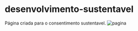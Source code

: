 # desenvolvimento-sustentavel 
Página criada para o consentimento sustentavel.
![pagina](https://cdn.discordapp.com/attachments/902567368323137547/1094769095217516655/image.png)
